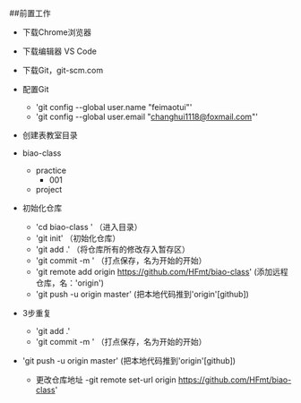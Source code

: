##前置工作

- 下载Chrome浏览器
- 下载编辑器 VS Code 
- 下载Git，git-scm.com
- 配置Git
  - 'git config --global user.name "feimaotui"'
  - 'git config --global user.email "changhui1118@foxmail.com"'

- 创建表教室目录
- biao-class
	- practice
		- 001
	- project
- 初始化仓库
  - 'cd biao-class '  （进入目录）
  - 'git init' （初始化仓库）
  - 'git add .' （将仓库所有的修改存入暂存区）
  - 'git commit -m ' （打点保存，名为开始的开始）
  - 'git remote add origin https://github.com/HFmt/biao-class' (添加远程仓库，名：'origin')
  - 'git push -u origin master' (把本地代码推到'origin'[github])

- 3步重复
  - 'git add .'
  - 'git commit -m ' （打点保存，名为开始的开始）
- 'git push -u origin master' (把本地代码推到'origin'[github])

  - 更改仓库地址
     -git remote set-url origin https://github.com/HFmt/biao-class'
